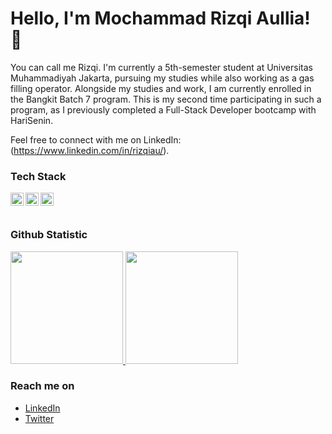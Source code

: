 # Hello, I'm Mochammad Rizqi Aullia! 👋

You can call me Rizqi. I'm currently a 5th-semester student at Universitas Muhammadiyah Jakarta, pursuing my studies while also working as a gas filling operator. Alongside my studies and work, I am currently enrolled in the Bangkit Batch 7 program. This is my second time participating in such a program, as I previously completed a Full-Stack Developer bootcamp with HariSenin.

Feel free to connect with me on LinkedIn: (https://www.linkedin.com/in/rizqiau/).

### Tech Stack
  <a href="#"><img align="left" alt="JavaScript" title="JavaScript" width="21px" src="https://upload.wikimedia.org/wikipedia/commons/9/99/Unofficial_JavaScript_logo_2.svg" /></a>
  <a href="https://nodejs.org/"><img align="left" alt="NodeJS" title="NodeJS" width="21px" src="https://seeklogo.com/images/N/nodejs-logo-FBE122E377-seeklogo.com.png" /></a>
  <a href="https://reactjs.org/"><img align="left" alt="React" title="React" width="21px" src="https://cdn.worldvectorlogo.com/logos/react-2.svg" /></a>
  <br>
  <br>
  
### Github Statistic
<p align="left">
<a href="https://github.com/rizqiau">
  <img height="180em" src="https://github-readme-stats-eight-theta.vercel.app/api?username=rizqiau&show_icons=true&theme=algolia&include_all_commits=true&count_private=true"/>
  <img height="180em" src="https://github-readme-stats-eight-theta.vercel.app/api/top-langs/?username=rizqiau&layout=compact&langs_count=8&theme=algolia"/>
</a>
</p>

### Reach me on
- <a href="https://linkedin.com/in/rizqiau/">LinkedIn</a>
- <a href="https://twitter/rizqiau_">Twitter</a>
